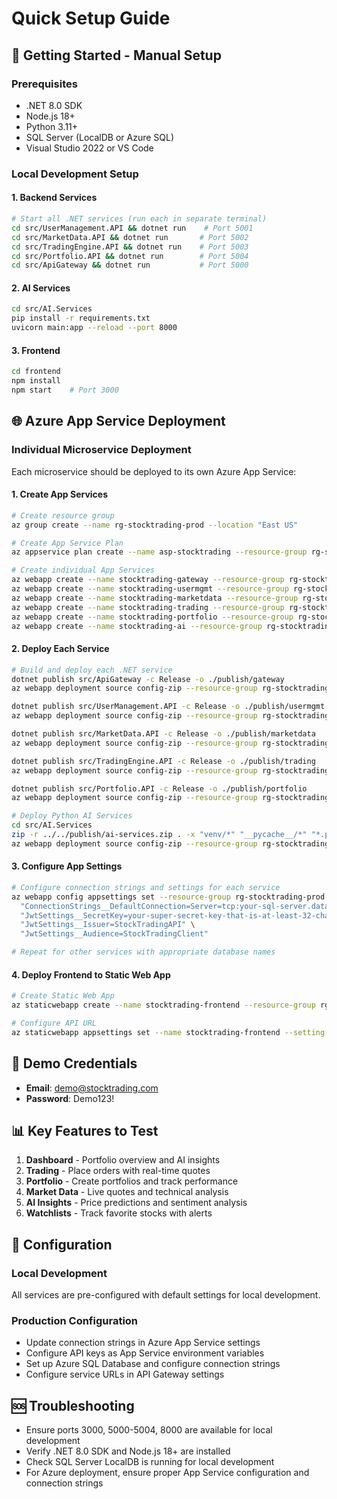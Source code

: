# Quick Setup Guide

## 🚀 Getting Started - Manual Setup

### Prerequisites
- .NET 8.0 SDK
- Node.js 18+
- Python 3.11+
- SQL Server (LocalDB or Azure SQL)
- Visual Studio 2022 or VS Code

### Local Development Setup

#### 1. Backend Services
```bash
# Start all .NET services (run each in separate terminal)
cd src/UserManagement.API && dotnet run    # Port 5001
cd src/MarketData.API && dotnet run       # Port 5002
cd src/TradingEngine.API && dotnet run    # Port 5003
cd src/Portfolio.API && dotnet run        # Port 5004
cd src/ApiGateway && dotnet run           # Port 5000
```

#### 2. AI Services
```bash
cd src/AI.Services
pip install -r requirements.txt
uvicorn main:app --reload --port 8000
```

#### 3. Frontend
```bash
cd frontend
npm install
npm start    # Port 3000
```

## 🌐 Azure App Service Deployment

### Individual Microservice Deployment

Each microservice should be deployed to its own Azure App Service:

#### 1. Create App Services
```bash
# Create resource group
az group create --name rg-stocktrading-prod --location "East US"

# Create App Service Plan
az appservice plan create --name asp-stocktrading --resource-group rg-stocktrading-prod --sku B2

# Create individual App Services
az webapp create --name stocktrading-gateway --resource-group rg-stocktrading-prod --plan asp-stocktrading --runtime "DOTNET:8.0"
az webapp create --name stocktrading-usermgmt --resource-group rg-stocktrading-prod --plan asp-stocktrading --runtime "DOTNET:8.0"
az webapp create --name stocktrading-marketdata --resource-group rg-stocktrading-prod --plan asp-stocktrading --runtime "DOTNET:8.0"
az webapp create --name stocktrading-trading --resource-group rg-stocktrading-prod --plan asp-stocktrading --runtime "DOTNET:8.0"
az webapp create --name stocktrading-portfolio --resource-group rg-stocktrading-prod --plan asp-stocktrading --runtime "DOTNET:8.0"
az webapp create --name stocktrading-ai --resource-group rg-stocktrading-prod --plan asp-stocktrading --runtime "PYTHON:3.11"
```

#### 2. Deploy Each Service
```bash
# Build and deploy each .NET service
dotnet publish src/ApiGateway -c Release -o ./publish/gateway
az webapp deployment source config-zip --resource-group rg-stocktrading-prod --name stocktrading-gateway --src ./publish/gateway.zip

dotnet publish src/UserManagement.API -c Release -o ./publish/usermgmt
az webapp deployment source config-zip --resource-group rg-stocktrading-prod --name stocktrading-usermgmt --src ./publish/usermgmt.zip

dotnet publish src/MarketData.API -c Release -o ./publish/marketdata
az webapp deployment source config-zip --resource-group rg-stocktrading-prod --name stocktrading-marketdata --src ./publish/marketdata.zip

dotnet publish src/TradingEngine.API -c Release -o ./publish/trading
az webapp deployment source config-zip --resource-group rg-stocktrading-prod --name stocktrading-trading --src ./publish/trading.zip

dotnet publish src/Portfolio.API -c Release -o ./publish/portfolio
az webapp deployment source config-zip --resource-group rg-stocktrading-prod --name stocktrading-portfolio --src ./publish/portfolio.zip

# Deploy Python AI Services
cd src/AI.Services
zip -r ../../publish/ai-services.zip . -x "venv/*" "__pycache__/*" "*.pyc"
az webapp deployment source config-zip --resource-group rg-stocktrading-prod --name stocktrading-ai --src ./publish/ai-services.zip
```

#### 3. Configure App Settings
```bash
# Configure connection strings and settings for each service
az webapp config appsettings set --resource-group rg-stocktrading-prod --name stocktrading-usermgmt --settings \
  "ConnectionStrings__DefaultConnection=Server=tcp:your-sql-server.database.windows.net,1433;Database=StockTradingUserDb;User ID=sqladmin;Password=YourPassword123!;Encrypt=True;" \
  "JwtSettings__SecretKey=your-super-secret-key-that-is-at-least-32-characters-long" \
  "JwtSettings__Issuer=StockTradingAPI" \
  "JwtSettings__Audience=StockTradingClient"

# Repeat for other services with appropriate database names
```

#### 4. Deploy Frontend to Static Web App
```bash
# Create Static Web App
az staticwebapp create --name stocktrading-frontend --resource-group rg-stocktrading-prod --source https://github.com/debdevops/stocktrading --branch main --app-location "/frontend" --output-location "build"

# Configure API URL
az staticwebapp appsettings set --name stocktrading-frontend --setting-names REACT_APP_API_URL=https://stocktrading-gateway.azurewebsites.net
```

## 🎯 Demo Credentials
- **Email**: demo@stocktrading.com
- **Password**: Demo123!

## 📊 Key Features to Test
1. **Dashboard** - Portfolio overview and AI insights
2. **Trading** - Place orders with real-time quotes
3. **Portfolio** - Create portfolios and track performance
4. **Market Data** - Live quotes and technical analysis
5. **AI Insights** - Price predictions and sentiment analysis
6. **Watchlists** - Track favorite stocks with alerts

## 🔧 Configuration

### Local Development
All services are pre-configured with default settings for local development.

### Production Configuration
- Update connection strings in Azure App Service settings
- Configure API keys as App Service environment variables
- Set up Azure SQL Database and configure connection strings
- Configure service URLs in API Gateway settings

## 🆘 Troubleshooting
- Ensure ports 3000, 5000-5004, 8000 are available for local development
- Verify .NET 8.0 SDK and Node.js 18+ are installed
- Check SQL Server LocalDB is running for local development
- For Azure deployment, ensure proper App Service configuration and connection strings
